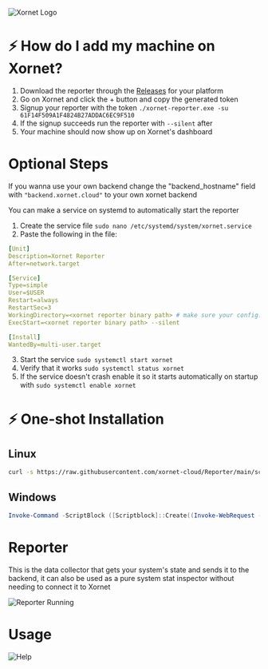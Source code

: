 ![Xornet Logo](https://cdn.discordapp.com/attachments/851974319370010655/854669456793534494/unknown.png)

# ⚡ How do I add my machine on Xornet?

1. Download the reporter through the [Releases](https://github.com/xornet-cloud/Reporter/releases/) for your platform
2. Go on Xornet and click the + button and copy the generated token
3. Signup your reporter with the token `./xornet-reporter.exe -su 61F14F509A1F4824B27ADDAC6EC9F510`
4. If the signup succeeds run the reporter with `--silent` after
5. Your machine should now show up on Xornet's dashboard

# Optional Steps
If you wanna use your own backend change the "backend_hostname" field with `"backend.xornet.cloud"` to your own xornet backend

You can make a service on systemd to automatically start the reporter

1. Create the service file `sudo nano /etc/systemd/system/xornet.service`
2. Paste the following in the file:
```yaml
[Unit]
Description=Xornet Reporter
After=network.target

[Service]
Type=simple
User=$USER
Restart=always
RestartSec=3
WorkingDirectory=<xornet reporter binary path> # make sure your config.json is in this path so the reporter can see it
ExecStart=<xornet reporter binary path> --silent

[Install]
WantedBy=multi-user.target
```
3. Start the service `sudo systemctl start xornet`
4. Verify that it works `sudo systemctl status xornet` 
5. If the service doesn't crash enable it so it starts automatically on startup with `sudo systemctl enable xornet`

# ⚡ One-shot Installation

## Linux

```bash
curl -s https://raw.githubusercontent.com/xornet-cloud/Reporter/main/scripts/install.sh | sudo bash
```

## Windows

```powershell
Invoke-Command -ScriptBlock ([Scriptblock]::Create((Invoke-WebRequest -UseBasicParsing 'https://raw.githubusercontent.com/xornet-cloud/Reporter/main/scripts/install.ps1').Content))
```

# Reporter

This is the data collector that gets your system's state and sends it to the backend, it can also be used as a pure system stat inspector without needing to connect it to Xornet

![Reporter Running](https://cdn.discordapp.com/attachments/911762334979084368/916844660369010718/unknown.png)

# Usage

![Help](https://cdn.discordapp.com/attachments/915215882232406037/917175896224432238/unknown.png)
